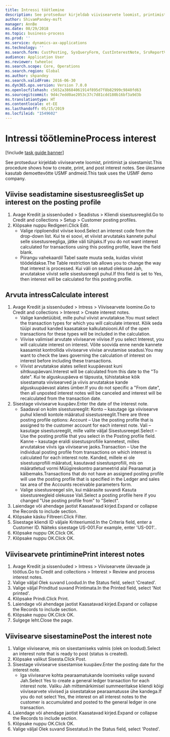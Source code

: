 ```yaml
---
title: Intressi töötlemine
description: See protseduur kirjeldab viivisearvete loomist, printimist ja sisestamist.
author: ShivamPandey-msft
manager: AnnBe
ms.date: 08/29/2018
ms.topic: business-process
ms.prod: ''
ms.service: dynamics-ax-applications
ms.technology: ''
ms.search.form: CustPosting, SysQueryForm, CustInterestNote, SrsReportViewerForm
audience: Application User
ms.reviewer: twheeloc
ms.search.scope: Core, Operations
ms.search.region: Global
ms.author: shpandey
ms.search.validFrom: 2016-06-30
ms.dyn365.ops.version: Version 7.0.0
ms.openlocfilehash: c5652a38684061914f895d7f8b82999c9840fd63
ms.sourcegitcommit: 9d4c7edd0ae2053c37c7d81cdd180b16bf3a9d3b
ms.translationtype: HT
ms.contentlocale: et-EE
ms.lasthandoff: 05/15/2019
ms.locfileid: "1549602"
---
```

# <a name="process-interest"></a><span data-ttu-id="d42ca-103">Intressi töötlemine</span><span class="sxs-lookup"><span data-stu-id="d42ca-103">Process interest</span></span>

[!include [task guide banner](../../includes/task-guide-banner.md)]

<span data-ttu-id="d42ca-104">See protseduur kirjeldab viivisearvete loomist, printimist ja sisestamist.</span><span class="sxs-lookup"><span data-stu-id="d42ca-104">This procedure shows how to create, print, and post interest notes.</span></span> <span data-ttu-id="d42ca-105">See ülesanne kasutab demoettevõtte USMF andmeid.</span><span class="sxs-lookup"><span data-stu-id="d42ca-105">This task uses the USMF demo company.</span></span>


## <a name="set-up-interest-on-the-posting-profile"></a><span data-ttu-id="d42ca-106">Viivise seadistamine sisestusreeglis</span><span class="sxs-lookup"><span data-stu-id="d42ca-106">Set up interest on the posting profile</span></span>
1. <span data-ttu-id="d42ca-107">Avage Krediit ja sissenõuded > Seadistus > Kliendi sisestusreeglid.</span><span class="sxs-lookup"><span data-stu-id="d42ca-107">Go to Credit and collections > Setup > Customer posting profiles.</span></span>
2. <span data-ttu-id="d42ca-108">Klõpsake nuppu Redigeeri.</span><span class="sxs-lookup"><span data-stu-id="d42ca-108">Click Edit.</span></span>
    * <span data-ttu-id="d42ca-109">Valige ripploendist viivise kood.</span><span class="sxs-lookup"><span data-stu-id="d42ca-109">Select an interest code from the drop-down list.</span></span> <span data-ttu-id="d42ca-110">Kui te ei soovi, et viivist arvutataks kannete puhul selle sisestusreegliga, jätke väli tühjaks.</span><span class="sxs-lookup"><span data-stu-id="d42ca-110">If you do not want interest calculated for transactions using this posting profile, leave the field blank.</span></span>  
    * <span data-ttu-id="d42ca-111">Piirangu vahekaardil Tabel saate muuta seda, kuidas viivist töödeldakse.</span><span class="sxs-lookup"><span data-stu-id="d42ca-111">The Table restriction tab allows you to change the way that interest is processed.</span></span> <span data-ttu-id="d42ca-112">Kui väli on seatud olekusse Jah, arvutatakse viivist selle sisestusreegli puhul.</span><span class="sxs-lookup"><span data-stu-id="d42ca-112">If this field is set to Yes, then interest will be calculated for this posting profile.</span></span>  

## <a name="calculate-interest"></a><span data-ttu-id="d42ca-113">Arvuta intress</span><span class="sxs-lookup"><span data-stu-id="d42ca-113">Calculate interest</span></span>
1. <span data-ttu-id="d42ca-114">Avage Krediit ja sissenõuded > Intress > Viivisearvete loomine.</span><span class="sxs-lookup"><span data-stu-id="d42ca-114">Go to Credit and collections > Interest > Create interest notes.</span></span>
    * <span data-ttu-id="d42ca-115">Valige kandetüübid, mille puhul viivist arvutatakse.</span><span class="sxs-lookup"><span data-stu-id="d42ca-115">You must select the transaction types for which you will calculate interest.</span></span> <span data-ttu-id="d42ca-116">Kõik seda tüüpi avatud kanded kaasatakse kalkulatsiooni.</span><span class="sxs-lookup"><span data-stu-id="d42ca-116">All of the open transactions for these types will be included in the calculation.</span></span>  
    * <span data-ttu-id="d42ca-117">Viivise valimisel arvutate viivisearve viivise.</span><span class="sxs-lookup"><span data-stu-id="d42ca-117">If you select Interest, you will calculate interest on interest.</span></span> <span data-ttu-id="d42ca-118">Võite soovida enne nende kannete kaasamist kontrollida viivisearve viivise arvutamise seadusi.</span><span class="sxs-lookup"><span data-stu-id="d42ca-118">You may want to check the laws governing the calculation of interest on interest before including these transactions.</span></span>  
    * <span data-ttu-id="d42ca-119">Viivist arvutatakse alates sellest kuupäevast kuni sihtkuupäevani.</span><span class="sxs-lookup"><span data-stu-id="d42ca-119">Interest will be calculated from this date to the "To date".</span></span> <span data-ttu-id="d42ca-120">Kui te alguskuupäeva ei täpsusta, tühistatakse kõik sisestamata viivisearved ja viivis arvutatakse kande alguskuupäevast alates ümber.</span><span class="sxs-lookup"><span data-stu-id="d42ca-120">If you do not specific a "From date", then all unposted interest notes will be canceled and interest will be recalculated from the transaction date.</span></span>  
2. <span data-ttu-id="d42ca-121">Sisestage viivisearve kuupäev.</span><span class="sxs-lookup"><span data-stu-id="d42ca-121">Enter the date of the interest note.</span></span>
    * <span data-ttu-id="d42ca-122">Saadaval on kolm sisestusreeglit: Konto – kasutage iga viivisearve puhul kliendi kontole määratud sisestusreeglit.</span><span class="sxs-lookup"><span data-stu-id="d42ca-122">There are three posting profile options:   Account – Use the posting profile that is assigned to the customer account for each interest note.</span></span>   <span data-ttu-id="d42ca-123">Vali – kasutage sisestusreeglit, mille valite väljal Sisestusreegel.</span><span class="sxs-lookup"><span data-stu-id="d42ca-123">Select – Use the posting profile that you select in the Posting profile field.</span></span>   <span data-ttu-id="d42ca-124">Kanne – kasutage eraldi sisestusprofiile kannetest, milles arvutatakse viivis iga viivisearve jaoks.</span><span class="sxs-lookup"><span data-stu-id="d42ca-124">Transaction – Use the individual posting profile from transactions on which interest is calculated for each interest note.</span></span> <span data-ttu-id="d42ca-125">Kanded, millele ei ole sisestusprofiili määratud, kasutavad sisestusprofiili, mis on määratletud vormi Müügireskontro parameetrid alal Pearaamat ja käibemaks.</span><span class="sxs-lookup"><span data-stu-id="d42ca-125">Transactions that do not have an assigned posting profile will use the posting profile that is specified in the Ledger and sales tax area of the Accounts receivable parameters form.</span></span>  
    * <span data-ttu-id="d42ca-126">Valige sisestusreegel siin, kui määrasite suvandi Kasuta sisestusreegleid olekusse Vali.</span><span class="sxs-lookup"><span data-stu-id="d42ca-126">Select a posting profile here if you changed "Use posting profile from" to "Select".</span></span>  
3. <span data-ttu-id="d42ca-127">Laiendage või ahendage jaotist Kaasatavad kirjed.</span><span class="sxs-lookup"><span data-stu-id="d42ca-127">Expand or collapse the Records to include section.</span></span>
4. <span data-ttu-id="d42ca-128">Klõpsake käsku Filtreeri.</span><span class="sxs-lookup"><span data-stu-id="d42ca-128">Click Filter.</span></span>
5. <span data-ttu-id="d42ca-129">Sisestage kliendi ID väljale Kriteeriumid.</span><span class="sxs-lookup"><span data-stu-id="d42ca-129">In the Criteria field, enter a Customer ID.</span></span> <span data-ttu-id="d42ca-130">Näiteks sisestage US-001.</span><span class="sxs-lookup"><span data-stu-id="d42ca-130">For example, enter 'US-001'..</span></span>
6. <span data-ttu-id="d42ca-131">Klõpsake nuppu OK.</span><span class="sxs-lookup"><span data-stu-id="d42ca-131">Click OK.</span></span>
7. <span data-ttu-id="d42ca-132">Klõpsake nuppu OK.</span><span class="sxs-lookup"><span data-stu-id="d42ca-132">Click OK.</span></span>

## <a name="print-interest-notes"></a><span data-ttu-id="d42ca-133">Viivisearvete printimine</span><span class="sxs-lookup"><span data-stu-id="d42ca-133">Print interest notes</span></span>
1. <span data-ttu-id="d42ca-134">Avage Krediit ja sissenõuded > Intress > Viivisearvete ülevaade ja töötlus.</span><span class="sxs-lookup"><span data-stu-id="d42ca-134">Go to Credit and collections > Interest > Review and process interest notes.</span></span>
2. <span data-ttu-id="d42ca-135">Valige väljal Olek suvand Loodud.</span><span class="sxs-lookup"><span data-stu-id="d42ca-135">In the Status field, select 'Created'.</span></span>
3. <span data-ttu-id="d42ca-136">Valige väljal Prinditud suvand Printimata.</span><span class="sxs-lookup"><span data-stu-id="d42ca-136">In the Printed field, select 'Not printed'.</span></span>
4. <span data-ttu-id="d42ca-137">Klõpsake Prindi.</span><span class="sxs-lookup"><span data-stu-id="d42ca-137">Click Print.</span></span>
5. <span data-ttu-id="d42ca-138">Laiendage või ahendage jaotist Kaasatavad kirjed.</span><span class="sxs-lookup"><span data-stu-id="d42ca-138">Expand or collapse the Records to include section.</span></span>
6. <span data-ttu-id="d42ca-139">Klõpsake nuppu OK.</span><span class="sxs-lookup"><span data-stu-id="d42ca-139">Click OK.</span></span>
7. <span data-ttu-id="d42ca-140">Sulgege leht.</span><span class="sxs-lookup"><span data-stu-id="d42ca-140">Close the page.</span></span>

## <a name="post-the-interest-note"></a><span data-ttu-id="d42ca-141">Viivisearve sisestamine</span><span class="sxs-lookup"><span data-stu-id="d42ca-141">Post the interest note</span></span>
1. <span data-ttu-id="d42ca-142">Valige viivisearve, mis on sisestamiseks valmis (olek on loodud).</span><span class="sxs-lookup"><span data-stu-id="d42ca-142">Select an interest note that is ready to post (status is created).</span></span>
2. <span data-ttu-id="d42ca-143">Klõpsake valikut Sisesta.</span><span class="sxs-lookup"><span data-stu-id="d42ca-143">Click Post.</span></span>
3. <span data-ttu-id="d42ca-144">Sisestage viivisearve sisestamise kuupäev.</span><span class="sxs-lookup"><span data-stu-id="d42ca-144">Enter the posting date for the interest note.</span></span>
    * <span data-ttu-id="d42ca-145">Iga viivisearve kohta pearaamatukande loomiseks valige suvand Jah.</span><span class="sxs-lookup"><span data-stu-id="d42ca-145">Select Yes to create a general ledger transaction for each interest note.</span></span>     <span data-ttu-id="d42ca-146">Valiku Jah mittemärkimisel summeeritakse kliendi kõigi viivisearvete viivised ja sisestatakse pearaamatusse ühe kandega.</span><span class="sxs-lookup"><span data-stu-id="d42ca-146">If you do not select Yes, the interest on all interest notes to the customer is accumulated and posted to the general ledger in one transaction.</span></span>  
4. <span data-ttu-id="d42ca-147">Laiendage või ahendage jaotist Kaasatavad kirjed.</span><span class="sxs-lookup"><span data-stu-id="d42ca-147">Expand or collapse the Records to include section.</span></span>
5. <span data-ttu-id="d42ca-148">Klõpsake nuppu OK.</span><span class="sxs-lookup"><span data-stu-id="d42ca-148">Click OK.</span></span>
6. <span data-ttu-id="d42ca-149">Valige väljal Olek suvand Sisestatud.</span><span class="sxs-lookup"><span data-stu-id="d42ca-149">In the Status field, select 'Posted'.</span></span>

